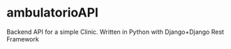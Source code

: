 # ambulatorioAPI
Backend API for a simple Clinic. Written in Python with Django+Django Rest Framework
